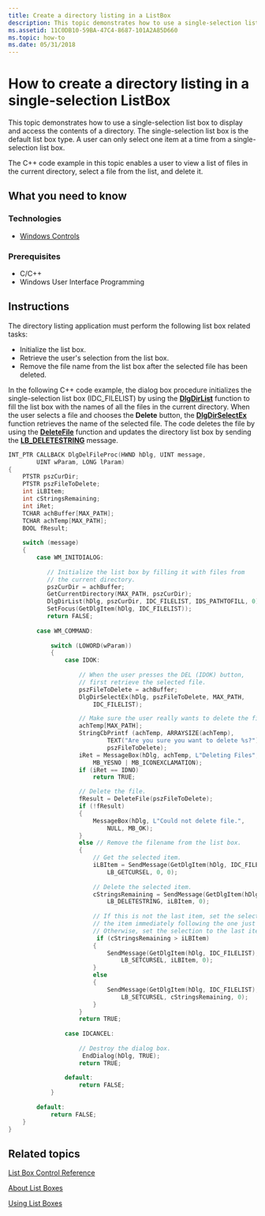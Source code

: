 ```yaml
---
title: Create a directory listing in a ListBox
description: This topic demonstrates how to use a single-selection list box to display and access the contents of a directory.
ms.assetid: 11C0DB10-59BA-47C4-8687-101A2A85D660
ms.topic: how-to
ms.date: 05/31/2018
---
```


# How to create a directory listing in a single-selection ListBox

This topic demonstrates how to use a single-selection list box to display and access the contents of a directory. The single-selection list box is the default list box type. A user can only select one item at a time from a single-selection list box.

The C++ code example in this topic enables a user to view a list of files in the current directory, select a file from the list, and delete it.

## What you need to know

### Technologies

-   [Windows Controls](window-controls.md)

### Prerequisites

-   C/C++
-   Windows User Interface Programming

## Instructions


The directory listing application must perform the following list box related tasks:

-   Initialize the list box.
-   Retrieve the user's selection from the list box.
-   Remove the file name from the list box after the selected file has been deleted.

In the following C++ code example, the dialog box procedure initializes the single-selection list box (IDC\_FILELIST) by using the [**DlgDirList**](/windows/desktop/api/Winuser/nf-winuser-dlgdirlista) function to fill the list box with the names of all the files in the current directory. When the user selects a file and chooses the **Delete** button, the [**DlgDirSelectEx**](/windows/desktop/api/Winuser/nf-winuser-dlgdirselectexa) function retrieves the name of the selected file. The code deletes the file by using the [**DeleteFile**](/windows/desktop/api/fileapi/nf-fileapi-deletefilea) function and updates the directory list box by sending the [**LB\_DELETESTRING**](lb-deletestring.md) message.



```C++
INT_PTR CALLBACK DlgDelFileProc(HWND hDlg, UINT message, 
        UINT wParam, LONG lParam) 
{ 
    PTSTR pszCurDir; 
    PTSTR pszFileToDelete; 
    int iLBItem; 
    int cStringsRemaining; 
    int iRet; 
    TCHAR achBuffer[MAX_PATH]; 
    TCHAR achTemp[MAX_PATH]; 
    BOOL fResult;     
 
    switch (message) 
    { 
        case WM_INITDIALOG: 
 
           // Initialize the list box by filling it with files from 
           // the current directory. 
           pszCurDir = achBuffer; 
           GetCurrentDirectory(MAX_PATH, pszCurDir); 
           DlgDirList(hDlg, pszCurDir, IDC_FILELIST, IDS_PATHTOFILL, 0); 
           SetFocus(GetDlgItem(hDlg, IDC_FILELIST)); 
           return FALSE; 
 
        case WM_COMMAND: 
 
            switch (LOWORD(wParam)) 
            { 
                case IDOK: 
 
                    // When the user presses the DEL (IDOK) button, 
                    // first retrieve the selected file. 
                    pszFileToDelete = achBuffer; 
                    DlgDirSelectEx(hDlg, pszFileToDelete, MAX_PATH, 
                        IDC_FILELIST); 

                    // Make sure the user really wants to delete the file.
                    achTemp[MAX_PATH];
                    StringCbPrintf (achTemp, ARRAYSIZE(achTemp),  
                            TEXT("Are you sure you want to delete %s?"), 
                            pszFileToDelete);
                    iRet = MessageBox(hDlg, achTemp, L"Deleting Files", 
                        MB_YESNO | MB_ICONEXCLAMATION);
                    if (iRet == IDNO)
                        return TRUE;

                    // Delete the file.
                    fResult = DeleteFile(pszFileToDelete); 
                    if (!fResult) 
                    { 
                        MessageBox(hDlg, L"Could not delete file.", 
                            NULL, MB_OK); 
                    } 
                    else // Remove the filename from the list box.
                    { 
                        // Get the selected item.
                        iLBItem = SendMessage(GetDlgItem(hDlg, IDC_FILELIST), 
                            LB_GETCURSEL, 0, 0); 
 
                        // Delete the selected item.
                        cStringsRemaining = SendMessage(GetDlgItem(hDlg, IDC_FILELIST), 
                            LB_DELETESTRING, iLBItem, 0); 
 
                        // If this is not the last item, set the selection to 
                        // the item immediately following the one just deleted.
                        // Otherwise, set the selection to the last item.
                         if (cStringsRemaining > iLBItem) 
                        { 
                            SendMessage(GetDlgItem(hDlg, IDC_FILELIST), 
                                LB_SETCURSEL, iLBItem, 0); 
                        } 
                        else 
                        { 
                            SendMessage(GetDlgItem(hDlg, IDC_FILELIST), 
                                LB_SETCURSEL, cStringsRemaining, 0); 
                        } 
                    } 
                    return TRUE; 
 
                case IDCANCEL: 
 
                    // Destroy the dialog box. 
                     EndDialog(hDlg, TRUE); 
                    return TRUE; 
 
                default: 
                    return FALSE; 
            } 
 
        default: 
            return FALSE; 
    } 
} 
```



## Related topics

<dl> <dt>

[List Box Control Reference](bumper-list-box-list-box-control-reference.md)
</dt> <dt>

[About List Boxes](about-list-boxes.md)
</dt> <dt>

[Using List Boxes](using-list-boxes.md)
</dt> </dl>
